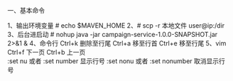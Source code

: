 一、基本命令

   1、输出环境变量   # echo $MAVEN_HOME
   2、# scp -r 本地文件 user@ip:/dir
   3、后台进启动
      # nohup java -jar campaign-service-1.0.0-SNAPSHOT.jar 2>&1 &
   4、命令行
      Ctrl+k            删除至行尾
      Ctrl+a            移至行首 
      Ctrl+e            移至行尾 
   5、vim
      Ctrl+f            下一页
      Ctrl+b            上一页   
      :set nu  或者 :set number             显示行号
      :set nonu  或者 :set nonumber         取消显示行号
      
   
